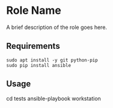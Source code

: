 Role Name
=========

A brief description of the role goes here.

Requirements
------------

```
sudo apt install -y git python-pip
sudo pip install ansible
```

Usage
-----

cd tests
ansible-playbook workstation
